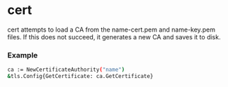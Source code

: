 # cert

cert attempts to load a CA from the name-cert.pem and name-key.pem files. If this does not succeed, it generates a new CA and saves it to disk.

### Example

```bash
ca := NewCertificateAuthority("name")
&tls.Config{GetCertificate: ca.GetCertificate}

```